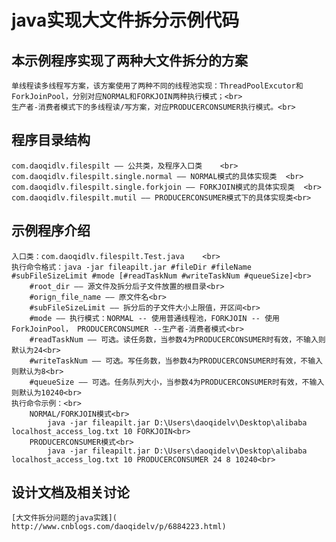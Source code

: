 java实现大文件拆分示例代码
=========
本示例程序实现了两种大文件拆分的方案
----------

	单线程读多线程写方案，该方案使用了两种不同的线程池实现：ThreadPoolExcutor和ForkJoinPool，分别对应NORMAL和FORKJOIN两种执行模式；<br>	
	生产者-消费者模式下的多线程读/写方案，对应PRODUCERCONSUMER执行模式。<br>
	
程序目录结构
----------

	com.daoqidlv.filespilt —— 公共类，及程序入口类	<br>
	com.daoqidlv.filespilt.single.normal —— NORMAL模式的具体实现类	<br>
	com.daoqidlv.filespilt.single.forkjoin —— FORKJOIN模式的具体实现类	<br>
	com.daoqidlv.filespilt.mutil —— PRODUCERCONSUMER模式下的具体实现类<br>
	
示例程序介绍
----------

	入口类：com.daoqidlv.filespilt.Test.java	<br>
	执行命令格式：java -jar fileapilt.jar #fileDir #fileName #subFileSizeLimit #mode [#readTaskNum #writeTaskNum #queueSize]<br>
		#root_dir —— 源文件及拆分后子文件放置的根目录<br>		
		#orign_file_name —— 原文件名<br>		
		#subFileSizeLimit —— 拆分后的子文件大小上限值，开区间<br>
		#mode —— 执行模式：NORMAL -- 使用普通线程池，FORKJOIN -- 使用ForkJoinPool， PRODUCERCONSUMER --生产者-消费者模式<br>
		#readTaskNum —— 可选。读任务数，当参数4为PRODUCERCONSUMER时有效，不输入则默认为24<br>
		#writeTaskNum —— 可选。写任务数，当参数4为PRODUCERCONSUMER时有效，不输入则默认为8<br>
		#queueSize —— 可选。任务队列大小，当参数4为PRODUCERCONSUMER时有效，不输入则默认为10240<br>		
	执行命令示例：<br>	
		NORMAL/FORKJOIN模式<br>
			java -jar fileapilt.jar D:\Users\daoqidelv\Desktop\alibaba localhost_access_log.txt 10 FORKJOIN<br>
		PRODUCERCONSUMER模式<br>
			java -jar fileapilt.jar D:\Users\daoqidelv\Desktop\alibaba localhost_access_log.txt 10 PRODUCERCONSUMER 24 8 10240<br>
			
设计文档及相关讨论
------

	[大文件拆分问题的java实践]( http://www.cnblogs.com/daoqidelv/p/6884223.html)
		
		